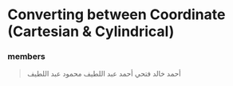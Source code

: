 # Converting between Coordinate (Cartesian & Cylindrical)
### members
> أحمد خالد فتحي أحمد
> عبد اللطيف محمود عبد اللطيف

